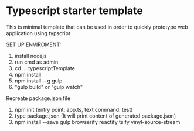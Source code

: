 Typescript starter template
========

This is minimal template that can be used in order to quickly prototype web application using typscript

SET UP ENVIROMENT:
1) install nodejs
2) run cmd as admin
3) cd ....typescriptTemplate
4) npm install
5) npm install --g gulp
6) "gulp build" or "gulp watch"


Recreate package.json file
1) npm init           (entry point: app.ts, text command: test)
2) type package.json  (It will print content of generated package.json)
7) npm install --save gulp browserify reactify tsify vinyl-source-stream